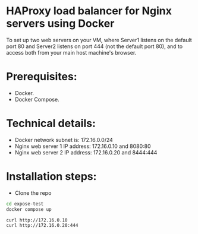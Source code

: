 # HAProxy load balancer for Nginx servers using Docker
To set up two web servers on your VM, where Server1 listens on the default port 80 and Server2 listens on port 444 (not the default port 80), and to access both from your main host machine's browser.

# Prerequisites:
 - Docker.
 - Docker Compose.


# Technical details:
 - Docker network subnet is: 172.16.0.0/24
 - Nginx web server 1 IP address: 172.16.0.10 and 8080:80
 - Nginx web server 2 IP address: 172.16.0.20 and 8444:444


# Installation steps:
 - Clone the repo

```sh
cd expose-test
docker compose up
```


```sh
curl http://172.16.0.10
curl http://172.16.0.20:444
```